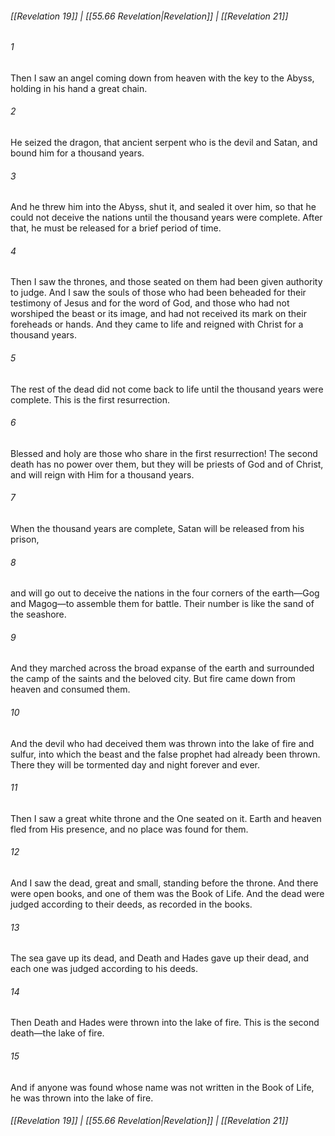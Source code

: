 
###### [[Revelation 19]] | [[55.66 Revelation|Revelation]] | [[Revelation 21]]

###### 1
Then I saw an angel coming down from heaven with the key to the Abyss, holding in his hand a great chain.
###### 2
He seized the dragon, that ancient serpent who is the devil and Satan, and bound him for a thousand years.
###### 3
And he threw him into the Abyss, shut it, and sealed it over him, so that he could not deceive the nations until the thousand years were complete. After that, he must be released for a brief period of time.
###### 4
Then I saw the thrones, and those seated on them had been given authority to judge. And I saw the souls of those who had been beheaded for their testimony of Jesus and for the word of God, and those who had not worshiped the beast or its image, and had not received its mark on their foreheads or hands. And they came to life and reigned with Christ for a thousand years.
###### 5
The rest of the dead did not come back to life until the thousand years were complete. This is the first resurrection.
###### 6
Blessed and holy are those who share in the first resurrection! The second death has no power over them, but they will be priests of God and of Christ, and will reign with Him for a thousand years.
###### 7
When the thousand years are complete, Satan will be released from his prison,
###### 8
and will go out to deceive the nations in the four corners of the earth—Gog and Magog—to assemble them for battle. Their number is like the sand of the seashore.
###### 9
And they marched across the broad expanse of the earth and surrounded the camp of the saints and the beloved city. But fire came down from heaven and consumed them.
###### 10
And the devil who had deceived them was thrown into the lake of fire and sulfur, into which the beast and the false prophet had already been thrown. There they will be tormented day and night forever and ever.
###### 11
Then I saw a great white throne and the One seated on it. Earth and heaven fled from His presence, and no place was found for them.
###### 12
And I saw the dead, great and small, standing before the throne. And there were open books, and one of them was the Book of Life. And the dead were judged according to their deeds, as recorded in the books.
###### 13
The sea gave up its dead, and Death and Hades gave up their dead, and each one was judged according to his deeds.
###### 14
Then Death and Hades were thrown into the lake of fire. This is the second death—the lake of fire.
###### 15
And if anyone was found whose name was not written in the Book of Life, he was thrown into the lake of fire.

###### [[Revelation 19]] | [[55.66 Revelation|Revelation]] | [[Revelation 21]]

